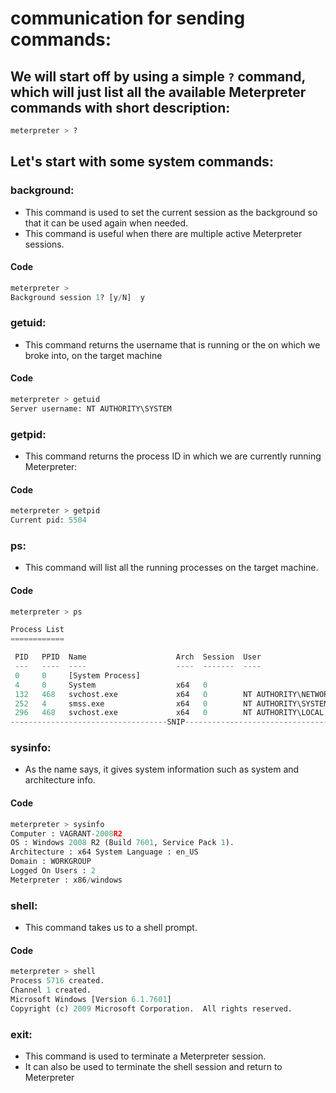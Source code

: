 # communication for sending commands:

## We will start off by using a simple `?` command, which will just list all the available Meterpreter commands with short description:
```python
meterpreter > ?
```

## Let's start with some system commands:

### background:
- This command is used to set the current session as the background so that it can be used again when needed.
- This command is useful when there are multiple active Meterpreter sessions.
#### Code 
```python
meterpreter > 
Background session 1? [y/N]  y
```

### getuid:
- This command returns the username that is running or the on which we broke into, on the target machine
#### Code 
```python
meterpreter > getuid
Server username: NT AUTHORITY\SYSTEM
```

### getpid:
- This command returns the process ID in which we are currently running Meterpreter:
#### Code
```python
meterpreter > getpid
Current pid: 5504
```

### ps:
- This command will list all the running processes on the target machine.
#### Code
```python
meterpreter > ps

Process List
============

 PID   PPID  Name                    Arch  Session  User                          Path
 ---   ----  ----                    ----  -------  ----                          ----
 0     0     [System Process]
 4     0     System                  x64   0
 132   468   svchost.exe             x64   0        NT AUTHORITY\NETWORK SERVICE  C:\Windows\System32\svchost.exe
 252   4     smss.exe                x64   0        NT AUTHORITY\SYSTEM           C:\Windows\System32\smss.exe
 296   468   svchost.exe             x64   0        NT AUTHORITY\LOCAL SERVICE    C:\Windows\System32\svchost.exe
-----------------------------------SNIP---------------------------------------
```

### sysinfo:
- As the name says, it gives system information such as system and architecture info.
#### Code 
```python
meterpreter > sysinfo 
Computer : VAGRANT-2008R2 
OS : Windows 2008 R2 (Build 7601, Service Pack 1). 
Architecture : x64 System Language : en_US 
Domain : WORKGROUP 
Logged On Users : 2 
Meterpreter : x86/windows
```

### shell:
- This command takes us to a shell prompt.
#### Code 
```python
meterpreter > shell
Process 5716 created.
Channel 1 created.
Microsoft Windows [Version 6.1.7601]
Copyright (c) 2009 Microsoft Corporation.  All rights reserved.
```

### exit:
- This command is used to terminate a Meterpreter session.
- It can also be used to terminate the shell session and return to Meterpreter